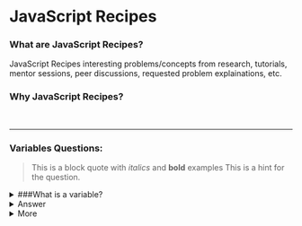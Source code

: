 # JavaScript Recipes

### What are JavaScript Recipes?
JavaScript Recipes interesting problems/concepts from research, tutorials, mentor sessions, peer discussions, requested problem explainations, etc.

### Why JavaScript Recipes?


<br>

---
### Variables Questions:
  > This is a block quote with *italics* and **bold** examples
  This is a hint for the question.
<details><summary>###What is a variable?</summary>
<p> 
<details><summary>Hint</summary>
  <p>
    this is some text
  </p>
</details>
<details><summary>Hint</summary>
  <p>
    this is some text
  </p>
</details>
<details><summary>Hint</summary>
  <p>
    this is some text
  </p>
</details>
</p>
</details>

<details><summary>Answer</summary>
<p>

#### yes, even hidden code blocks!

```javascript
function add(num1, num2) {
  return num1 + num2;
}

console.log(add(1,2))
```

</p>
</details>

<details><summary>More</summary>
<p>
  [a relative link](Variables&DataTypes.js)
</p>  
</details>
